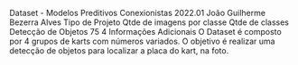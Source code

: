 Dataset - Modelos Preditivos Conexionistas 2022.01
João Guilherme Bezerra Alves
Tipo de Projeto	Qtde de imagens por classe	Qtde de classes
Detecção de Objetos	75	4
Informações Adicionais
O Dataset é composto por 4 grupos de karts com números variados. O objetivo é realizar uma detecção de objetos para localizar a placa do kart, na foto.
